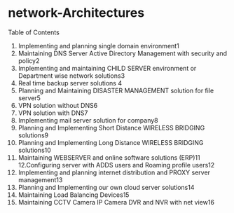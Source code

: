 # network-Architectures

Table of Contents
1. Implementing and planning single domain environment1
2. Maintaining DNS Server Active Directory Management with security and policy2
3. Implementing and maintaining CHILD SERVER environment or Department wise network solutions3
4. Real time backup server solutions 4
5. Planning and Maintaining DISASTER MANAGEMENT solution for file server5
6. VPN solution without DNS6
7. VPN solution with DNS7
8. Implementing mail server solution for company8
9. Planning and Implementing Short Distance WIRELESS BRIDGING solutions9
10. Planning and Implementing Long Distance WIRELESS BRIDGING solutions10
11. Maintaining WEBSERVER and online software solutions (ERP)11
12.Configuring server with ADDS users and Roaming profile users12
13. Implementing and planning internet distribution and PROXY server management13
14. Planning and Implementing our own cloud server solutions14
15. Maintaining Load Balancing Devices15
16. Maintaining CCTV Camera IP Camera DVR and NVR with net view16

